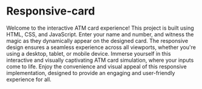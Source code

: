 # Responsive-card
Welcome to the interactive ATM card experience! This project is built using HTML, CSS, and JavaScript. Enter your name and number, and witness the magic as they dynamically appear on the designed card. The responsive design ensures a seamless experience across all viewports, whether you're using a desktop, tablet, or mobile device. Immerse yourself in this interactive and visually captivating ATM card simulation, where your inputs come to life. Enjoy the convenience and visual appeal of this responsive implementation, designed to provide an engaging and user-friendly experience for all.
